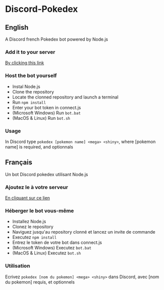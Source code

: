 # Discord-Pokedex

## English

A Discord french Pokedex bot powered by Node.js

### Add it to your server

[By clicking this link](https://discordapp.com/oauth2/authorize?client_id=583812640305053718&scope=bot&permissions=115712)

### Host the bot yourself

- Instal Node.js
- Clone the repository
- Locate the clonned repository and launch a terminal
- Run ```npm install```
- Enter your bot token in connect.js
- (Microsoft Windows) Run ```bot.bat``` 
- (MacOS & Linux) Run ```bot.sh```

### Usage

In Discord type ```pokedex [pokemon name] <mega> <shiny>```, where [pokemon name] is required, <mega> and <shiny> optionnals


## Français

Un bot Discord pokedex utilisant Node.js

### Ajoutez le à votre serveur

[En cliquant sur ce lien](https://discordapp.com/oauth2/authorize?client_id=583812640305053718&scope=bot&permissions=115712)

### Héberger le bot vous-même

- Installez Node.js
- Clonez le repository
- Naviguez jusqu'au repository clonné et lancez un invite de commande 
- Executez ```npm install```
- Entrez le token de votre bot dans connect.js
- (Microsoft Windows) Executez ```bot.bat```
- (MacOS & Linux) Executez ```bot.sh```


### Utilisation

Ecrivez  ```pokedex [nom du pokemon] <mega> <shiny>``` dans Discord, avec [nom du pokemon] requis, <mega> et <shiny> optionnels
